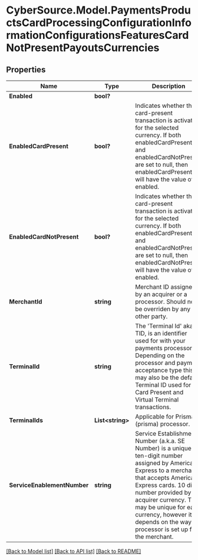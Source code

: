 # CyberSource.Model.PaymentsProductsCardProcessingConfigurationInformationConfigurationsFeaturesCardNotPresentPayoutsCurrencies
## Properties

Name | Type | Description | Notes
------------ | ------------- | ------------- | -------------
**Enabled** | **bool?** |  | [optional] 
**EnabledCardPresent** | **bool?** | Indicates whether the card-present transaction is activated for the selected currency. If both enabledCardPresent and enabledCardNotPresent are set to null, then enabledCardPresent will have the value of enabled.  | [optional] 
**EnabledCardNotPresent** | **bool?** | Indicates whether the card-present transaction is activated for the selected currency. If both enabledCardPresent and enabledCardNotPresent are set to null, then enabledCardNotPresent will have the value of enabled.  | [optional] 
**MerchantId** | **string** | Merchant ID assigned by an acquirer or a processor. Should not be overriden by any other party. | [optional] 
**TerminalId** | **string** | The &#39;Terminal Id&#39; aka TID, is an identifier used for with your payments processor. Depending on the processor and payment acceptance type this may also be the default Terminal ID used for Card Present and Virtual Terminal transactions.  | [optional] 
**TerminalIds** | **List&lt;string&gt;** | Applicable for Prisma (prisma) processor. | [optional] 
**ServiceEnablementNumber** | **string** | Service Establishment Number (a.k.a. SE Number) is a unique ten-digit number assigned by American Express to a merchant that accepts American Express cards. 10 digit number provided by acquirer currency. This may be unique for each currency, however it depends on the way the processor is set up for the merchant.  | [optional] 

[[Back to Model list]](../README.md#documentation-for-models) [[Back to API list]](../README.md#documentation-for-api-endpoints) [[Back to README]](../README.md)

